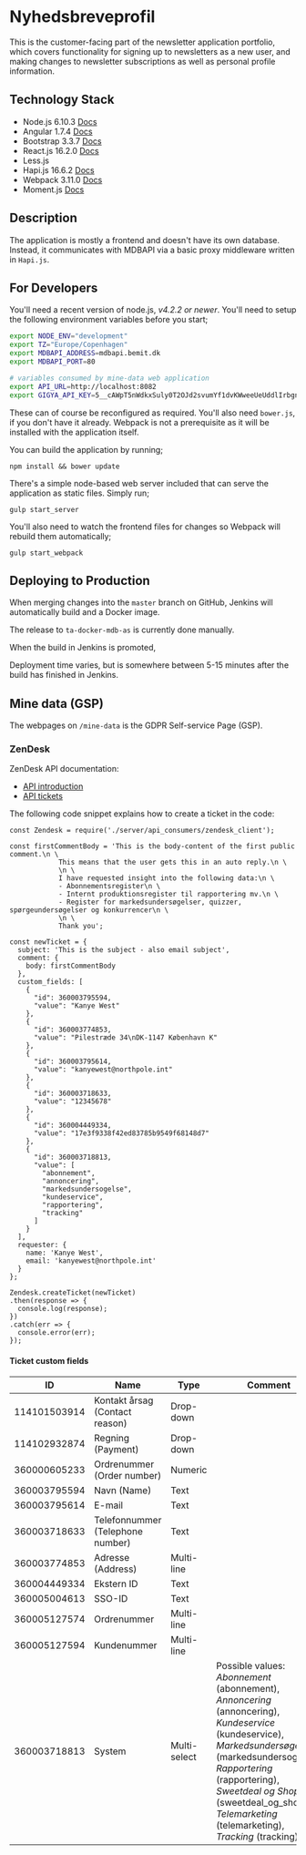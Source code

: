 # Nyhedsbreveprofil

This is the customer-facing part of the newsletter application portfolio, which
covers functionality for signing up to newsletters as a new user, and making
changes to newsletter subscriptions as well as personal profile information.


## Technology Stack

- Node.js 6.10.3 [Docs](https://nodejs.org/dist/latest-v6.x/docs/api/)
- Angular 1.7.4 [Docs](https://code.angularjs.org/1.7.4/docs/api)
- Bootstrap 3.3.7 [Docs](http://getbootstrap.com/docs/3.3/)
- React.js 16.2.0 [Docs](https://reactjs.org/versions/)
- Less.js
- Hapi.js 16.6.2 [Docs](https://hapijs.com/api/16.6.2)
- Webpack 3.11.0 [Docs](https://github.com/webpack/webpack)
- Moment.js [Docs](https://momentjs.com/docs/)


## Description

The application is mostly a frontend and doesn't have its own database. Instead,
it communicates with MDBAPI via a basic proxy middleware written in `Hapi.js`.


## For Developers

You'll need a recent version of node.js, _v4.2.2 or newer_. You'll need to setup
the following environment variables before you start;

```bash
export NODE_ENV="development"
export TZ="Europe/Copenhagen"
export MDBAPI_ADDRESS=mdbapi.bemit.dk
export MDBAPI_PORT=80

# variables consumed by mine-data web application
export API_URL=http://localhost:8082
export GIGYA_API_KEY=5__cAWpT5nWdkxSuly0T2OJd2svumYf1dvKWweeUeUddlIrbgnoZLzxxtky7eQasdASDAsd
```

These can of course be reconfigured as required. You'll also need `bower.js`, if
you don't have it already. Webpack is not a prerequisite as it will be installed
with the application itself.


You can build the application by running;

```
npm install && bower update
```

There's a simple node-based web server included that can serve the application
as static files. Simply run;

```
gulp start_server
```

You'll also need to watch the frontend files for changes so Webpack will rebuild
them automatically;

```
gulp start_webpack
```


## Deploying to Production

When merging changes into the `master` branch on GitHub, Jenkins will
automatically build and a Docker image.

The release to `ta-docker-mdb-as` is currently done manually.

When the build in Jenkins is promoted,

Deployment time varies, but is somewhere between 5-15 minutes after the build
has finished in Jenkins.

## Mine data (GSP)

The webpages on `/mine-data` is the GDPR Self-service Page (GSP).

### ZenDesk

ZenDesk API documentation:

* [API introduction](https://developer.zendesk.com/rest_api/docs/core/introduction)
* [API tickets](https://developer.zendesk.com/rest_api/docs/core/tickets)


The following code snippet explains how to create a ticket in the code:

```
const Zendesk = require('./server/api_consumers/zendesk_client');

const firstCommentBody = 'This is the body-content of the first public comment.\n \
            This means that the user gets this in an auto reply.\n \
            \n \
            I have requested insight into the following data:\n \
            - Abonnementsregister\n \
            - Internt produktionsregister til rapportering mv.\n \
            - Register for markedsundersøgelser, quizzer, spørgeundersøgelser og konkurrencer\n \
            \n \
            Thank you';

const newTicket = {
  subject: 'This is the subject - also email subject',
  comment: {
    body: firstCommentBody
  },
  custom_fields: [
    {
      "id": 360003795594,
      "value": "Kanye West"
    },
    {
      "id": 360003774853,
      "value": "Pilestræde 34\nDK-1147 København K"
    },
    {
      "id": 360003795614,
      "value": "kanyewest@northpole.int"
    },
    {
      "id": 360003718633,
      "value": "12345678"
    },
    {
      "id": 360004449334,
      "value": "17e3f9338f42ed83785b9549f68148d7"
    },
    {
      "id": 360003718813,
      "value": [
        "abonnement",
        "annoncering",
        "markedsundersogelse",
        "kundeservice",
        "rapportering",
        "tracking"
      ]
    }
  ],
  requester: {
    name: 'Kanye West',
    email: 'kanyewest@northpole.int'
  }
};

Zendesk.createTicket(newTicket)
.then(response => {
  console.log(response);
})
.catch(err => {
  console.error(err);
});

```

#### Ticket custom fields

| ID | Name | Type | Comment |
| --- | --- | --- | --- |
| 114101503914 | Kontakt årsag (Contact reason) | Drop-down | |
| 114102932874 | Regning (Payment) | Drop-down | |
| 360000605233 | Ordrenummer (Order number) | Numeric | |
| 360003795594 | Navn (Name) | Text | |
| 360003795614 | E-mail | Text | |
| 360003718633 | Telefonnummer (Telephone number) | Text | |
| 360003774853 | Adresse (Address) | Multi-line | |
| 360004449334 | Ekstern ID | Text | |
| 360005004613 | SSO-ID | Text | |
| 360005127574 | Ordrenummer | Multi-line | |
| 360005127594 | Kundenummer | Multi-line | |
| 360003718813 | System | Multi-select |  Possible values: *Abonnement* (abonnement), *Annoncering* (annoncering), *Kundeservice* (kundeservice), *Markedsundersøgelse* (markedsundersogelse), *Rapportering* (rapportering), *Sweetdeal og Shops* (sweetdeal_og_shops), *Telemarketing* (telemarketing), *Tracking* (tracking) |
